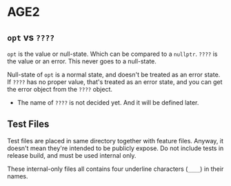 AGE2
====







`opt` vs `????`
---------------


`opt` is the value or null-state. Which can be compared to a `nullptr`.
`????` is the value or an error. This never goes to a null-state.

Null-state of `opt` is a normal state, and doesn't be treated as an error
state. If `????` has no proper value, that's treated as an error state,
and you can get the error object from the `????` object.

*	The name of `????` is not decided yet. And it will be defined later.








Test Files
----------
Test files are placed in same directory together with feature files.
Anyway, it doesn't mean they're intended to be publicly expose. Do not
include tests in release build, and must be used internal only.

These internal-only files all contains four underline characters (`____`)
in their names.



